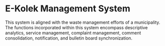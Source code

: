 # E-Kolek Management System
This system is aligned with the waste management efforts of a municipality. The functions incorporated within this system encompass descriptive analytics, service management, complaint management, comment consolidation, notification, and bulletin board synchronization.

